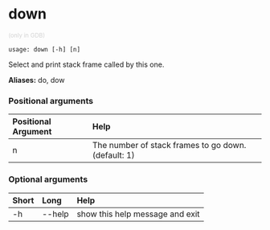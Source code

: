 <!-- THIS PART OF THIS FILE IS AUTOGENERATED. DO NOT MODIFY IT. See scripts/generate-docs.sh -->
# down
<small style="color: lightgray;">(only in GDB)</small>

```text
usage: down [-h] [n]

```

Select and print stack frame called by this one.

**Aliases:** do, dow
### Positional arguments

|Positional Argument|Help|
| :--- | :--- |
|n|The number of stack frames to go down. (default: 1)|

### Optional arguments

|Short|Long|Help|
| :--- | :--- | :--- |
|-h|--help|show this help message and exit|

<!-- END OF AUTOGENERATED PART. Do not modify this line or the line below, they mark the end of the auto-generated part of the file. If you want to extend the documentation in a way which cannot easily be done by adding to the command help description, write below the following line. -->
<!-- ------------\>8---- ----\>8---- ----\>8------------ -->
